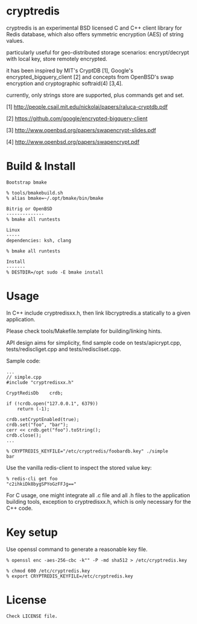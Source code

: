 cryptredis
==========
cryptredis is an experimental BSD licensed C and C++ client library for Redis
database, which also offers symmetric encryption (AES) of string values.

particularly useful for geo-distributed storage scenarios:
encrypt/decrypt with local key, store remotely encrypted.

it has been inspired by MIT's CryptDB [1], Google's encrypted_bigquery_client
[2] and concepts from OpenBSD's swap encryption and
cryptographic softraid(4) [3,4].

currently, only strings store are supported, plus commands get and set.

[1] http://people.csail.mit.edu/nickolai/papers/raluca-cryptdb.pdf

[2] https://github.com/google/encrypted-bigquery-client

[3] http://www.openbsd.org/papers/swapencrypt-slides.pdf

[4] http://www.openbsd.org/papers/swapencrypt.pdf


Build & Install
===============

	Bootstrap bmake

	% tools/bmakebuild.sh
	% alias bmake=~/.opt/bmake/bin/bmake

	Bitrig or OpenBSD
	--------------
	% bmake all runtests

	Linux
	-----
	dependencies: ksh, clang

	% bmake all runtests

	Install
	-------
	% DESTDIR=/opt sudo -E bmake install


Usage
=====
In C++ include cryptredisxx.h, then link libcryptredis.a statically to a given application.

Please check tools/Makefile.template for building/linking hints.

API design aims for simplicity, find sample code on tests/apicrypt.cpp,
tests/rediscliget.cpp and tests/rediscliset.cpp.

Sample code:

	...
	// simple.cpp
	#include "cryptredisxx.h"

	CryptRedisDb	crdb;

	if (!crdb.open("127.0.0.1", 6379))
		return (-1);

	crdb.setCryptEnabled(true);
	crdb.set("foo", "bar");
	cerr << crdb.get("foo").toString();
	crdb.close();
	...

	% CRYPTREDIS_KEYFILE="/etc/cryptredis/foobardb.key" ./simple
	bar

Use the vanilla redis-client to inspect the stored value key:

	% redis-cli get foo
	"c2ihkiDk8bygSPYoGzFFJg=="

For C usage, one might integrate all .c file and all .h files to the application building tools,
exception to cryptredisxx.h, which is only necessary for the C++ code.

Key setup
=========

Use openssl command to generate a reasonable key file.

	% openssl enc -aes-256-cbc -k"" -P -md sha512 > /etc/cryptredis.key

	% chmod 600 /etc/cryptredis.key
	% export CRYPTREDIS_KEYFILE=/etc/cryptredis.key


License
======
    Check LICENSE file.
